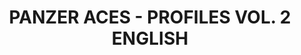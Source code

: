 ---
title: "PANZER ACES - PROFILES VOL. 2 ENGLISH"
price: "TBA"
desc: "Opis nije dostupan"
img_path: "/assets/img/EURO-0017.jpg"
brand: AMMO
available: true
cat: "books"
subcat: "SOLUTION BOOKS - MULTILINGUAL"
subsubcat: "SS"
---